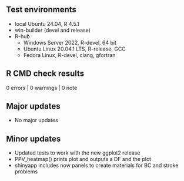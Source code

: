 ## Test environments
* local Ubuntu 24.04, R 4.5.1
* win-builder (devel and release)
* R-hub
  + Windows Server 2022, R-devel, 64 bit
  + Ubuntu Linux 20.04.1 LTS, R-release, GCC
  + Fedora Linux, R-devel, clang, gfortran
  
## R CMD check results

0 errors | 0 warnings | 0 note


## Major updates  

* No major updates

## Minor updates

* Updated tests to work with the new ggplot2 release
* PPV_heatmap() prints plot and outputs a DF and the plot
* shinyapp includes now panels to create materials for BC and stroke problems
